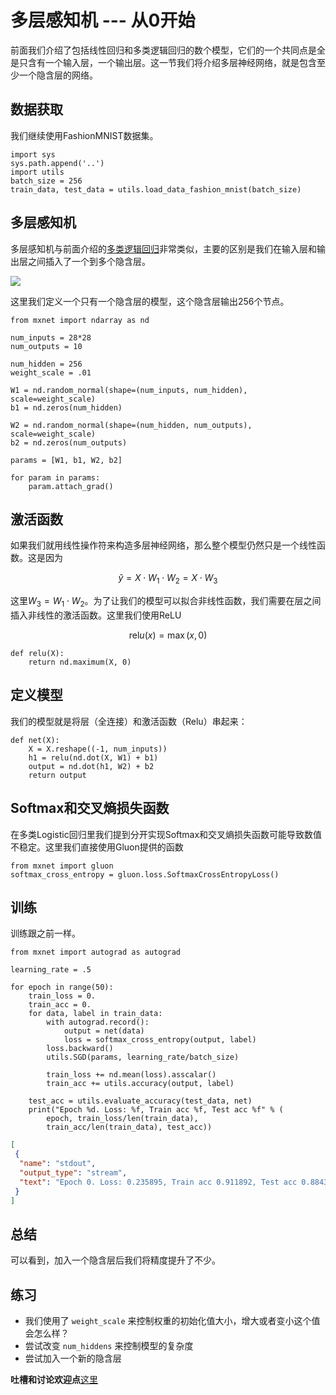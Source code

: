 # 多层感知机 --- 从0开始

前面我们介绍了包括线性回归和多类逻辑回归的数个模型，它们的一个共同点是全是只含有一个输入层，一个输出层。这一节我们将介绍多层神经网络，就是包含至少一个隐含层的网络。

## 数据获取

我们继续使用FashionMNIST数据集。

```{.python .input  n=1}
import sys
sys.path.append('..')
import utils
batch_size = 256
train_data, test_data = utils.load_data_fashion_mnist(batch_size)
```

## 多层感知机

多层感知机与前面介绍的[多类逻辑回归](../chapter_crashcourse/softmax-regression-scratch.md)非常类似，主要的区别是我们在输入层和输出层之间插入了一个到多个隐含层。

![](../img/multilayer-perceptron.png)

这里我们定义一个只有一个隐含层的模型，这个隐含层输出256个节点。

```{.python .input  n=2}
from mxnet import ndarray as nd

num_inputs = 28*28
num_outputs = 10

num_hidden = 256
weight_scale = .01

W1 = nd.random_normal(shape=(num_inputs, num_hidden), scale=weight_scale)
b1 = nd.zeros(num_hidden)

W2 = nd.random_normal(shape=(num_hidden, num_outputs), scale=weight_scale)
b2 = nd.zeros(num_outputs)

params = [W1, b1, W2, b2]

for param in params:
    param.attach_grad()
```

## 激活函数

如果我们就用线性操作符来构造多层神经网络，那么整个模型仍然只是一个线性函数。这是因为

$$\hat{y} = X \cdot W_1 \cdot W_2 = X \cdot W_3 $$

这里$W_3 = W_1 \cdot W_2$。为了让我们的模型可以拟合非线性函数，我们需要在层之间插入非线性的激活函数。这里我们使用ReLU

$$\textrm{rel}u(x)=\max(x, 0)$$

```{.python .input  n=3}
def relu(X):
    return nd.maximum(X, 0)
```

## 定义模型

我们的模型就是将层（全连接）和激活函数（Relu）串起来：

```{.python .input  n=4}
def net(X):
    X = X.reshape((-1, num_inputs))
    h1 = relu(nd.dot(X, W1) + b1)
    output = nd.dot(h1, W2) + b2
    return output
```

## Softmax和交叉熵损失函数

在多类Logistic回归里我们提到分开实现Softmax和交叉熵损失函数可能导致数值不稳定。这里我们直接使用Gluon提供的函数

```{.python .input  n=5}
from mxnet import gluon
softmax_cross_entropy = gluon.loss.SoftmaxCrossEntropyLoss()
```

## 训练

训练跟之前一样。

```{.python .input  n=10}
from mxnet import autograd as autograd

learning_rate = .5

for epoch in range(50):
    train_loss = 0.
    train_acc = 0.
    for data, label in train_data:
        with autograd.record():
            output = net(data)
            loss = softmax_cross_entropy(output, label)
        loss.backward()
        utils.SGD(params, learning_rate/batch_size)

        train_loss += nd.mean(loss).asscalar()
        train_acc += utils.accuracy(output, label)

    test_acc = utils.evaluate_accuracy(test_data, net)
    print("Epoch %d. Loss: %f, Train acc %f, Test acc %f" % (
        epoch, train_loss/len(train_data),
        train_acc/len(train_data), test_acc))
```

```{.json .output n=10}
[
 {
  "name": "stdout",
  "output_type": "stream",
  "text": "Epoch 0. Loss: 0.235895, Train acc 0.911892, Test acc 0.884315\nEpoch 1. Loss: 0.232244, Train acc 0.914129, Test acc 0.892328\nEpoch 2. Loss: 0.233658, Train acc 0.912827, Test acc 0.892127\nEpoch 3. Loss: 0.227683, Train acc 0.914497, Test acc 0.889022\nEpoch 4. Loss: 0.221442, Train acc 0.917234, Test acc 0.892929\nEpoch 5. Loss: 0.216925, Train acc 0.919838, Test acc 0.890525\nEpoch 6. Loss: 0.215313, Train acc 0.919888, Test acc 0.894832\nEpoch 7. Loss: 0.211224, Train acc 0.920573, Test acc 0.888822\nEpoch 8. Loss: 0.208956, Train acc 0.922710, Test acc 0.894331\nEpoch 9. Loss: 0.209033, Train acc 0.922409, Test acc 0.885517\nEpoch 10. Loss: 0.204946, Train acc 0.924179, Test acc 0.891326\nEpoch 11. Loss: 0.199053, Train acc 0.925564, Test acc 0.897436\nEpoch 12. Loss: 0.197816, Train acc 0.927334, Test acc 0.890024\nEpoch 13. Loss: 0.194410, Train acc 0.926649, Test acc 0.888622\nEpoch 14. Loss: 0.191025, Train acc 0.928803, Test acc 0.898137\nEpoch 15. Loss: 0.186017, Train acc 0.930372, Test acc 0.895433\nEpoch 16. Loss: 0.182889, Train acc 0.932559, Test acc 0.892929\nEpoch 17. Loss: 0.183630, Train acc 0.932592, Test acc 0.896234\nEpoch 18. Loss: 0.178219, Train acc 0.933644, Test acc 0.891226\nEpoch 19. Loss: 0.176907, Train acc 0.935280, Test acc 0.895733\nEpoch 20. Loss: 0.173927, Train acc 0.935513, Test acc 0.896234\nEpoch 21. Loss: 0.173260, Train acc 0.934963, Test acc 0.897937\nEpoch 22. Loss: 0.166209, Train acc 0.938268, Test acc 0.895032\nEpoch 23. Loss: 0.167631, Train acc 0.937183, Test acc 0.900240\nEpoch 24. Loss: 0.161374, Train acc 0.940421, Test acc 0.890024\nEpoch 25. Loss: 0.159970, Train acc 0.939804, Test acc 0.899038\nEpoch 26. Loss: 0.160268, Train acc 0.940772, Test acc 0.896234\nEpoch 27. Loss: 0.158090, Train acc 0.940722, Test acc 0.895833\nEpoch 28. Loss: 0.153476, Train acc 0.943209, Test acc 0.897436\nEpoch 29. Loss: 0.155652, Train acc 0.942358, Test acc 0.893429\nEpoch 30. Loss: 0.151357, Train acc 0.943576, Test acc 0.900040\nEpoch 31. Loss: 0.147631, Train acc 0.945446, Test acc 0.900140\nEpoch 32. Loss: 0.146896, Train acc 0.945596, Test acc 0.897336\nEpoch 33. Loss: 0.145169, Train acc 0.945463, Test acc 0.889724\nEpoch 34. Loss: 0.139580, Train acc 0.948768, Test acc 0.896434\nEpoch 35. Loss: 0.138722, Train acc 0.949336, Test acc 0.898838\nEpoch 36. Loss: 0.136971, Train acc 0.948902, Test acc 0.897236\nEpoch 37. Loss: 0.136582, Train acc 0.949052, Test acc 0.880509\nEpoch 38. Loss: 0.130141, Train acc 0.953626, Test acc 0.896635\nEpoch 39. Loss: 0.132462, Train acc 0.951372, Test acc 0.899840\nEpoch 40. Loss: 0.127439, Train acc 0.953843, Test acc 0.895733\nEpoch 41. Loss: 0.127242, Train acc 0.953759, Test acc 0.890024\nEpoch 42. Loss: 0.128722, Train acc 0.952340, Test acc 0.888421\nEpoch 43. Loss: 0.124959, Train acc 0.953726, Test acc 0.898638\nEpoch 44. Loss: 0.126712, Train acc 0.954193, Test acc 0.896434\nEpoch 45. Loss: 0.121821, Train acc 0.954861, Test acc 0.898438\nEpoch 46. Loss: 0.118952, Train acc 0.956697, Test acc 0.889523\nEpoch 47. Loss: 0.115509, Train acc 0.958183, Test acc 0.901743\nEpoch 48. Loss: 0.113632, Train acc 0.958417, Test acc 0.900140\nEpoch 49. Loss: 0.115513, Train acc 0.957983, Test acc 0.896234\n"
 }
]
```

## 总结

可以看到，加入一个隐含层后我们将精度提升了不少。

## 练习

- 我们使用了 `weight_scale` 来控制权重的初始化值大小，增大或者变小这个值会怎么样？
- 尝试改变 `num_hiddens` 来控制模型的复杂度
- 尝试加入一个新的隐含层

**吐槽和讨论欢迎点**[这里](https://discuss.gluon.ai/t/topic/739)
